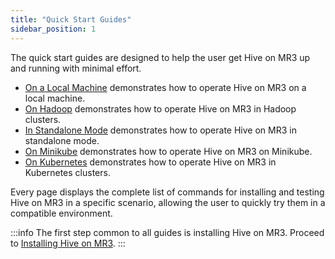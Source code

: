 ```yaml
---
title: "Quick Start Guides"
sidebar_position: 1
---
```


The quick start guides are designed to help the user get Hive on MR3 up and running
with minimal effort.

* [On a Local Machine](./local) demonstrates how to operate Hive on MR3 on a local machine. 
* [On Hadoop](./hadoop) demonstrates how to operate Hive on MR3 in Hadoop clusters. 
* [In Standalone Mode](./standalone) demonstrates how to operate Hive on MR3 in standalone mode.
* [On Minikube](./minikube) demonstrates how to operate Hive on MR3 on Minikube.
* [On Kubernetes](./k8s) demonstrates how to operate Hive on MR3 in Kubernetes clusters.

Every page displays the complete list of commands for installing and testing Hive on MR3
in a specific scenario, allowing the user to quickly try them in a compatible environment.

:::info
The first step common to all guides is installing Hive on MR3.
Proceed to [Installing Hive on MR3](/docs/quick/install).
:::
